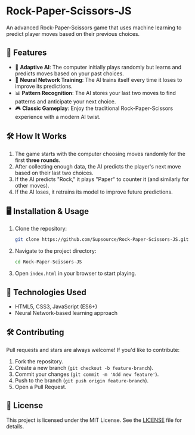 # Rock-Paper-Scissors-JS

An advanced Rock-Paper-Scissors game that uses machine learning to predict player moves based on their previous choices.

## 🚀 Features

- 🔄 **Adaptive AI**: The computer initially plays randomly but learns and predicts moves based on your past choices.
- 🤖 **Neural Network Training**: The AI trains itself every time it loses to improve its predictions.
- 📊 **Pattern Recognition**: The AI stores your last two moves to find patterns and anticipate your next choice.
- 🎮 **Classic Gameplay**: Enjoy the traditional Rock-Paper-Scissors experience with a modern AI twist.

## 🛠️ How It Works

1. The game starts with the computer choosing moves randomly for the first **three rounds**.
2. After collecting enough data, the AI predicts the player's next move based on their last two choices.
3. If the AI predicts "Rock," it plays "Paper" to counter it (and similarly for other moves).
4. If the AI loses, it retrains its model to improve future predictions.

## 🖥️ Installation & Usage

1. Clone the repository:
   ```sh
   git clone https://github.com/Supsource/Rock-Paper-Scissors-JS.git
   ```
2. Navigate to the project directory:
   ```sh
   cd Rock-Paper-Scissors-JS
   ```
3. Open `index.html` in your browser to start playing.

## 🔧 Technologies Used

- HTML5, CSS3, JavaScript (ES6+)
- Neural Network-based learning approach

## 🛠️ Contributing

Pull requests and stars are always welcome! If you'd like to contribute:

1. Fork the repository.
2. Create a new branch (`git checkout -b feature-branch`).
3. Commit your changes (`git commit -m 'Add new feature'`).
4. Push to the branch (`git push origin feature-branch`).
5. Open a Pull Request.

## 📜 License

This project is licensed under the MIT License. See the [LICENSE](LICENSE) file for details.




